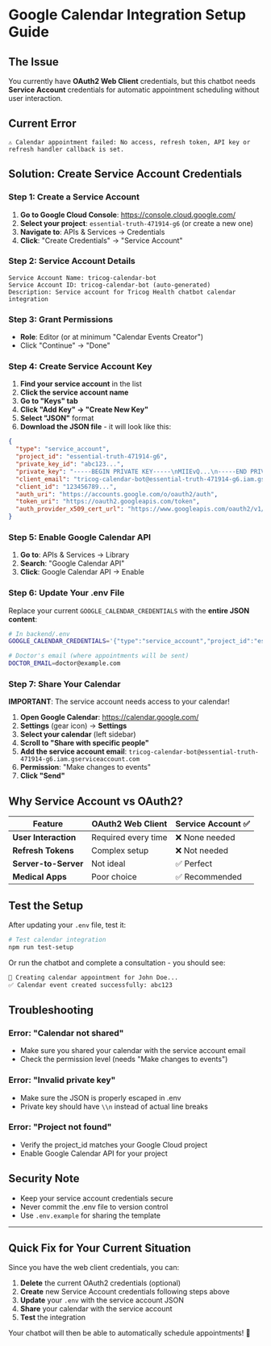 # Google Calendar Integration Setup Guide

## The Issue

You currently have **OAuth2 Web Client** credentials, but this chatbot needs **Service Account** credentials for automatic appointment scheduling without user interaction.

## Current Error

```
⚠️ Calendar appointment failed: No access, refresh token, API key or refresh handler callback is set.
```

## Solution: Create Service Account Credentials

### Step 1: Create a Service Account

1. **Go to Google Cloud Console**: https://console.cloud.google.com/
2. **Select your project**: `essential-truth-471914-g6` (or create a new one)
3. **Navigate to**: APIs & Services → Credentials
4. **Click**: "Create Credentials" → "Service Account"

### Step 2: Service Account Details

```
Service Account Name: tricog-calendar-bot
Service Account ID: tricog-calendar-bot (auto-generated)
Description: Service account for Tricog Health chatbot calendar integration
```

### Step 3: Grant Permissions

- **Role**: Editor (or at minimum "Calendar Events Creator")
- Click "Continue" → "Done"

### Step 4: Create Service Account Key

1. **Find your service account** in the list
2. **Click the service account name**
3. **Go to "Keys" tab**
4. **Click "Add Key" → "Create New Key"**
5. **Select "JSON"** format
6. **Download the JSON file** - it will look like this:

```json
{
  "type": "service_account",
  "project_id": "essential-truth-471914-g6",
  "private_key_id": "abc123...",
  "private_key": "-----BEGIN PRIVATE KEY-----\nMIIEvQ...\n-----END PRIVATE KEY-----\n",
  "client_email": "tricog-calendar-bot@essential-truth-471914-g6.iam.gserviceaccount.com",
  "client_id": "123456789...",
  "auth_uri": "https://accounts.google.com/o/oauth2/auth",
  "token_uri": "https://oauth2.googleapis.com/token",
  "auth_provider_x509_cert_url": "https://www.googleapis.com/oauth2/v1/certs"
}
```

### Step 5: Enable Google Calendar API

1. **Go to**: APIs & Services → Library
2. **Search**: "Google Calendar API"
3. **Click**: Google Calendar API → Enable

### Step 6: Update Your .env File

Replace your current `GOOGLE_CALENDAR_CREDENTIALS` with the **entire JSON content**:

```bash
# In backend/.env
GOOGLE_CALENDAR_CREDENTIALS='{"type":"service_account","project_id":"essential-truth-471914-g6","private_key_id":"abc123...","private_key":"-----BEGIN PRIVATE KEY-----\\nMIIEvQ...\\n-----END PRIVATE KEY-----\\n","client_email":"tricog-calendar-bot@essential-truth-471914-g6.iam.gserviceaccount.com","client_id":"123456789...","auth_uri":"https://accounts.google.com/o/oauth2/auth","token_uri":"https://oauth2.googleapis.com/token","auth_provider_x509_cert_url":"https://www.googleapis.com/oauth2/v1/certs"}'

# Doctor's email (where appointments will be sent)
DOCTOR_EMAIL=doctor@example.com
```

### Step 7: Share Your Calendar

**IMPORTANT**: The service account needs access to your calendar!

1. **Open Google Calendar**: https://calendar.google.com/
2. **Settings** (gear icon) → **Settings**
3. **Select your calendar** (left sidebar)
4. **Scroll to "Share with specific people"**
5. **Add the service account email**: `tricog-calendar-bot@essential-truth-471914-g6.iam.gserviceaccount.com`
6. **Permission**: "Make changes to events"
7. **Click "Send"**

## Why Service Account vs OAuth2?

| Feature              | OAuth2 Web Client   | Service Account ✅ |
| -------------------- | ------------------- | ------------------ |
| **User Interaction** | Required every time | ❌ None needed     |
| **Refresh Tokens**   | Complex setup       | ❌ Not needed      |
| **Server-to-Server** | Not ideal           | ✅ Perfect         |
| **Medical Apps**     | Poor choice         | ✅ Recommended     |

## Test the Setup

After updating your `.env` file, test it:

```bash
# Test calendar integration
npm run test-setup
```

Or run the chatbot and complete a consultation - you should see:

```bash
📅 Creating calendar appointment for John Doe...
✅ Calendar event created successfully: abc123
```

## Troubleshooting

### Error: "Calendar not shared"

- Make sure you shared your calendar with the service account email
- Check the permission level (needs "Make changes to events")

### Error: "Invalid private key"

- Make sure the JSON is properly escaped in .env
- Private key should have `\\n` instead of actual line breaks

### Error: "Project not found"

- Verify the project_id matches your Google Cloud project
- Enable Google Calendar API for your project

## Security Note

- Keep your service account credentials secure
- Never commit the .env file to version control
- Use `.env.example` for sharing the template

---

## Quick Fix for Your Current Situation

Since you have the web client credentials, you can:

1. **Delete** the current OAuth2 credentials (optional)
2. **Create** new Service Account credentials following steps above
3. **Update** your `.env` with the service account JSON
4. **Share** your calendar with the service account
5. **Test** the integration

Your chatbot will then be able to automatically schedule appointments! 🎉
